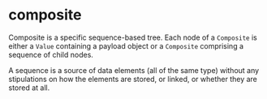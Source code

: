 # composite

Composite is a specific sequence-based tree. Each node of a `Composite` is either a `Value` containing a payload object or a `Composite` comprising a sequence of child nodes.

A sequence is a source of data elements (all of the same type) without any stipulations on how the elements are stored, or linked, or whether they are stored at all.
